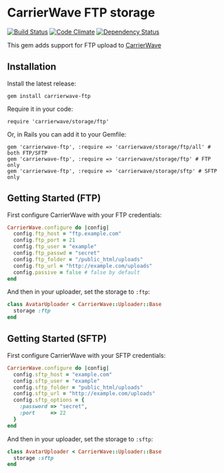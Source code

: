 # CarrierWave FTP storage

[![Build Status](https://travis-ci.org/luan/carrierwave-ftp.svg?branch=master)](https://travis-ci.org/luan/carrierwave-ftp)
[![Code Climate](https://codeclimate.com/github/luan/carrierwave-ftp.png)](https://codeclimate.com/github/luan/carrierwave-ftp)
[![Dependency Status](https://gemnasium.com/luan/carrierwave-ftp.png)](https://gemnasium.com/luan/carrierwave-ftp)

This gem adds support for FTP upload to [CarrierWave](https://github.com/jnicklas/carrierwave/)

## Installation

Install the latest release:

    gem install carrierwave-ftp

Require it in your code:

    require 'carrierwave/storage/ftp'

Or, in Rails you can add it to your Gemfile:

    gem 'carrierwave-ftp', :require => 'carrierwave/storage/ftp/all' # both FTP/SFTP
    gem 'carrierwave-ftp', :require => 'carrierwave/storage/ftp' # FTP only
    gem 'carrierwave-ftp', :require => 'carrierwave/storage/sftp' # SFTP only

## Getting Started (FTP)

First configure CarrierWave with your FTP credentials:

```ruby
CarrierWave.configure do |config|
  config.ftp_host = "ftp.example.com"
  config.ftp_port = 21
  config.ftp_user = "example"
  config.ftp_passwd = "secret"
  config.ftp_folder = "/public_html/uploads"
  config.ftp_url = "http://example.com/uploads"
  config.passive = false # false by default
end
```

And then in your uploader, set the storage to `:ftp`:

```ruby
class AvatarUploader < CarrierWave::Uploader::Base
  storage :ftp
end
```

## Getting Started (SFTP)

First configure CarrierWave with your SFTP credentials:

```ruby
CarrierWave.configure do |config|
  config.sftp_host = "example.com"
  config.sftp_user = "example"
  config.sftp_folder = "public_html/uploads"
  config.sftp_url = "http://example.com/uploads"
  config.sftp_options = {
    :password => "secret",
    :port     => 22
  }
end
```

And then in your uploader, set the storage to `:sftp`:

```ruby
class AvatarUploader < CarrierWave::Uploader::Base
  storage :sftp
end
```
